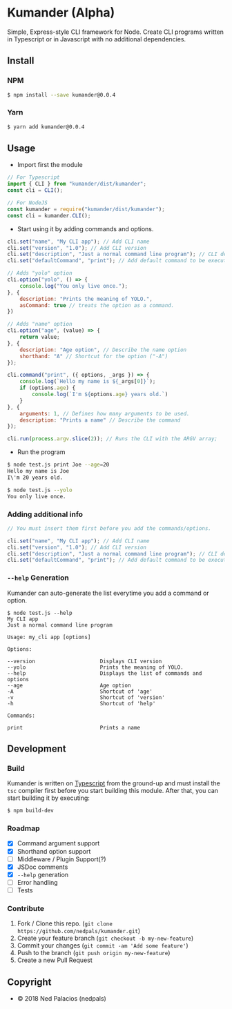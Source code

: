# Kumander (Alpha)
Simple, Express-style CLI framework for Node. Create CLI programs written in Typescript or in Javascript with no additional dependencies.

## Install
### NPM
```bash
$ npm install --save kumander@0.0.4
```
### Yarn
```bash
$ yarn add kumander@0.0.4
```

## Usage
- Import first the module
```javascript
// For Typescript
import { CLI } from "kumander/dist/kumander";
const cli = CLI();

// For NodeJS
const kumander = require("kumander/dist/kumander");
const cli = kumander.CLI();
```
- Start using it by adding commands and options.
```javascript
cli.set("name", "My CLI app"); // Add CLI name
cli.set("version", "1.0"); // Add CLI version
cli.set("description", "Just a normal command line program"); // CLI description
cli.set("defaultCommand", "print"); // Add default command to be executed

// Adds "yolo" option
cli.option("yolo", () => {
    console.log("You only live once.");
}, {
    description: "Prints the meaning of YOLO.",
    asCommand: true // treats the option as a command.
})

// Adds "name" option
cli.option("age", (value) => {
    return value;
}, {
    description: "Age option", // Describe the name option
    shorthand: "A" // Shortcut for the option ("-A")
});

cli.command("print", ({ options, _args }) => {
    console.log(`Hello my name is ${_args[0]}`);
    if (options.age) {
        console.log(`I'm ${options.age} years old.`)
    }
}, {
    arguments: 1, // Defines how many arguments to be used.
    description: "Prints a name" // Describe the command
});

cli.run(process.argv.slice(2)); // Runs the CLI with the ARGV array;
```
- Run the program
```bash
$ node test.js print Joe --age=20
Hello my name is Joe
I\'m 20 years old.

$ node test.js --yolo
You only live once.
```

### Adding additional info
```javascript
// You must insert them first before you add the commands/options.

cli.set("name", "My CLI app"); // Add CLI name
cli.set("version", "1.0"); // Add CLI version
cli.set("description", "Just a normal command line program"); // CLI description
cli.set("defaultCommand", "print"); // Add default command to be executed
```

### `--help` Generation
Kumander can auto-generate the list everytime you add a command or option.
```
$ node test.js --help
My CLI app
Just a normal command line program

Usage: my_cli app [options]

Options:

--version                     Displays CLI version
--yolo                        Prints the meaning of YOLO.
--help                        Displays the list of commands and options
--age                         Age option
-A                            Shortcut of 'age'
-v                            Shortcut of 'version'
-h                            Shortcut of 'help'

Commands:

print                         Prints a name
```

## Development 
### Build
Kumander is written on [Typescript](https://typescriptlang.org) from the ground-up and must install the `tsc` compiler first before you start building this module. After that, you can start building it by executing:
```bash
$ npm build-dev
```

### Roadmap
- [x] Command argument support
- [x] Shorthand option support
- [ ] Middleware / Plugin Support(?)
- [x] JSDoc comments
- [x] `--help` generation
- [ ] Error handling
- [ ] Tests

### Contribute
1. Fork / Clone this repo. (`git clone https://github.com/nedpals/kumander.git`)
2. Create your feature branch (`git checkout -b my-new-feature`)
3. Commit your changes (`git commit -am 'Add some feature'`)
4. Push to the branch (`git push origin my-new-feature`)
5. Create a new Pull Request

## Copyright
- &copy; 2018 Ned Palacios (nedpals)
